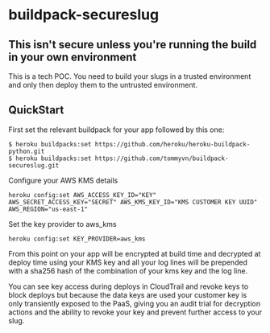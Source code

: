 # buildpack-secureslug

## This isn't secure unless you're running the build in your own environment

This is a tech POC. You need to build your slugs in a trusted environment and only then deploy them to the untrusted environment.

## QuickStart

First set the relevant buildpack for your app followed by this one:
```
$ heroku buildpacks:set https://github.com/heroku/heroku-buildpack-python.git
$ heroku buildpacks:set https://github.com/tommyvn/buildpack-secureslug.git
```

Configure your AWS KMS details
```
heroku config:set AWS_ACCESS_KEY_ID="KEY" AWS_SECRET_ACCESS_KEY="SECRET" AWS_KMS_KEY_ID="KMS CUSTOMER KEY UUID" AWS_REGION="us-east-1"
```

Set the key provider to aws\_kms
```
heroku config:set KEY_PROVIDER=aws_kms
```

From this point on your app will be encrypted at build time and decrypted at deploy time using your KMS key and all your log lines will be prepended with a sha256 hash of the combination of your kms key and the log line.

You can see key access during deploys in CloudTrail and revoke keys to block deploys but because the data keys are used your customer key is only transiently exposed to the PaaS, giving you an audit trial for decryption actions and the ability to revoke your key and prevent further access to your slug.
